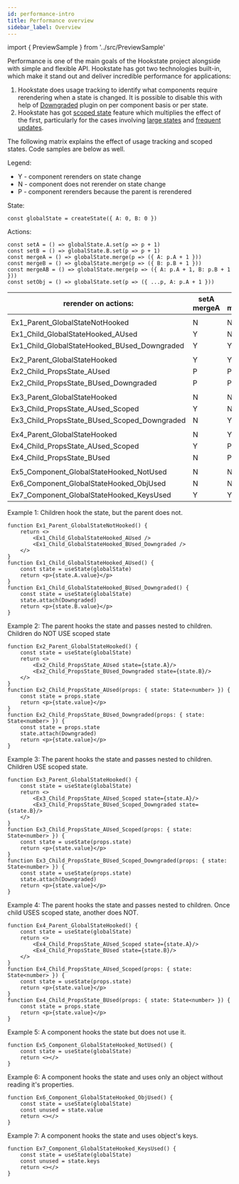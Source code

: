 ```yaml
---
id: performance-intro
title: Performance overview
sidebar_label: Overview
---
```


import { PreviewSample } from '../src/PreviewSample'

Performance is one of the main goals of the Hookstate project alongside with simple and flexible API. Hookstate has got two technologies built-in, which make it stand out and deliver incredible performance for applications:

1. Hookstate does usage tracking to identify what components require rerendering when a state is changed. It is possible to disable this with help of [Downgraded](./performance-managed-rendering) plugin on per component basis or per state.
2. Hookstate has got [scoped state](./scoped-state) feature which multiplies the effect of the first, particularly for the cases involving [large states](./performance-large-state) and [frequent updates](./performance-frequent-updates).

The following matrix explains the effect of usage tracking and scoped states. Code samples are below as well.

Legend:
* Y - component rerenders on state change
* N - component does not rerender on state change
* P - component rerenders because the parent is rerendered

State:
```tsx
const globalState = createState({ A: 0, B: 0 })
```

Actions:
```tsx
const setA = () => globalState.A.set(p => p + 1)
const setB = () => globalState.B.set(p => p + 1)
const mergeA = () => globalState.merge(p => ({ A: p.A + 1 }))
const mergeB = () => globalState.merge(p => ({ B: p.B + 1 }))
const mergeAB = () => globalState.merge(p => ({ A: p.A + 1, B: p.B + 1 }))
const setObj = () => globalState.set(p => ({ ...p, A: p.A + 1 }))
```

rerender on actions: | setA<br />mergeA | setB<br/>mergeB | mergeAB | setObj
-|-|-|-|-
||||
Ex1_Parent_GlobalStateNotHooked | N | N | N | N
Ex1_Child_GlobalStateHooked_AUsed | Y | N | Y | Y
Ex1_Child_GlobalStateHooked_BUsed_Downgraded | Y | Y | Y | Y
|||
Ex2_Parent_GlobalStateHooked | Y | Y | Y | Y
Ex2_Child_PropsState_AUsed | P | P | P | P
Ex2_Child_PropsState_BUsed_Downgraded | P | P | P | P
|||
Ex3_Parent_GlobalStateHooked | N | N | N | Y
Ex3_Child_PropsState_AUsed_Scoped | Y | N | Y | P
Ex3_Child_PropsState_BUsed_Scoped_Downgraded | N | Y | Y | P
|||
Ex4_Parent_GlobalStateHooked | N | Y | Y | Y
Ex4_Child_PropsState_AUsed_Scoped | Y | P | P | P
Ex4_Child_PropsState_BUsed | N | P | P | P
|||
Ex5_Component_GlobalStateHooked_NotUsed | N | N | N | N
Ex6_Component_GlobalStateHooked_ObjUsed | N | N | N | Y
Ex7_Component_GlobalStateHooked_KeysUsed | Y | Y | Y | Y

Example 1:
Children hook the state, but the parent does not.
```tsx
function Ex1_Parent_GlobalStateNotHooked() {
    return <>
        <Ex1_Child_GlobalStateHooked_AUsed />
        <Ex1_Child_GlobalStateHooked_BUsed_Downgraded />
    </>
}
function Ex1_Child_GlobalStateHooked_AUsed() {
    const state = useState(globalState)
    return <p>{state.A.value}</p>
}
function Ex1_Child_GlobalStateHooked_BUsed_Downgraded() {
    const state = useState(globalState)
    state.attach(Downgraded)
    return <p>{state.B.value}</p>
}
```

Example 2:
The parent hooks the state and passes nested to children.
Children do NOT USE scoped state
```tsx
function Ex2_Parent_GlobalStateHooked() {
    const state = useState(globalState)
    return <>
        <Ex2_Child_PropsState_AUsed state={state.A}/>
        <Ex2_Child_PropsState_BUsed_Downgraded state={state.B}/>
    </>
}
function Ex2_Child_PropsState_AUsed(props: { state: State<number> }) {
    const state = props.state
    return <p>{state.value}</p>
}
function Ex2_Child_PropsState_BUsed_Downgraded(props: { state: State<number> }) {
    const state = props.state
    state.attach(Downgraded)
    return <p>{state.value}</p>
}
```

Example 3:
The parent hooks the state and passes nested to children.
Children USE scoped state.
```tsx
function Ex3_Parent_GlobalStateHooked() {
    const state = useState(globalState)
    return <>
        <Ex3_Child_PropsState_AUsed_Scoped state={state.A}/>
        <Ex3_Child_PropsState_BUsed_Scoped_Downgraded state={state.B}/>
    </>
}
function Ex3_Child_PropsState_AUsed_Scoped(props: { state: State<number> }) {
    const state = useState(props.state)
    return <p>{state.value}</p>
}
function Ex3_Child_PropsState_BUsed_Scoped_Downgraded(props: { state: State<number> }) {
    const state = useState(props.state)
    state.attach(Downgraded)
    return <p>{state.value}</p>
}
```

Example 4:
The parent hooks the state and passes nested to children.
Once child USES scoped state, another does NOT.
```tsx
function Ex4_Parent_GlobalStateHooked() {
    const state = useState(globalState)
    return <>
        <Ex4_Child_PropsState_AUsed_Scoped state={state.A}/>
        <Ex4_Child_PropsState_BUsed state={state.B}/>
    </>
}
function Ex4_Child_PropsState_AUsed_Scoped(props: { state: State<number> }) {
    const state = useState(props.state)
    return <p>{state.value}</p>
}
function Ex4_Child_PropsState_BUsed(props: { state: State<number> }) {
    const state = props.state
    return <p>{state.value}</p>
}
```

Example 5:
A component hooks the state but does not use it.
```tsx
function Ex5_Component_GlobalStateHooked_NotUsed() {
    const state = useState(globalState)
    return <></>
}
```

Example 6:
A component hooks the state and uses only an object without reading it's properties.
```tsx
function Ex6_Component_GlobalStateHooked_ObjUsed() {
    const state = useState(globalState)
    const unused = state.value
    return <></>
}
```

Example 7:
A component hooks the state and uses object's keys.
```tsx
function Ex7_Component_GlobalStateHooked_KeysUsed() {
    const state = useState(globalState)
    const unused = state.keys
    return <></>
}
```
